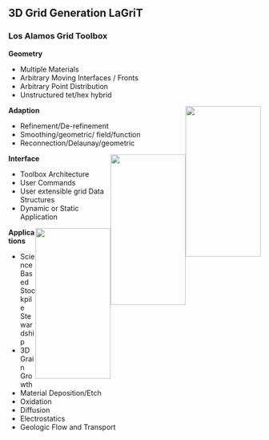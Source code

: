 3D Grid Generation LaGriT
-------------------------

### Los Alamos Grid Toolbox

**Geometry**

 - Multiple Materials 
 - Arbitrary Moving Interfaces / Fronts
 - Arbitrary Point Distribution
 - Unstructured tet/hex hybrid

<img height="300" width="150" style="float: right;" src="https://lanl.github.io/docs/assets/images/trench4-0.jpg">

**Adaption**

 - Refinement/De-refinement
 - Smoothing/geometric/ field/function
 - Reconnection/Delaunay/geometric

<img height="300" width="150" style="float: right;" src="https://lanl.github.io/docs/assets/images/trench4-4.jpg">

**Interface**
 
 - Toolbox Architecture
 - User Commands
 - User extensible grid Data Structures
 - Dynamic or Static Application

<img height="300" width="150" style="float: right;" src="https://lanl.github.io/docs/assets/images/trench4-8.jpg">

**Applications**
 
 - Science Based Stockpile Stewardship
 - 3D Grain Growth
 - Material Deposition/Etch
 - Oxidation
 - Diffusion
 - Electrostatics
 - Geologic Flow and Transport


<div style="text-align: right"> <b Material Deposition </b </div



 



